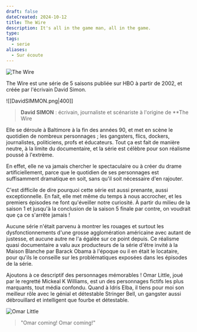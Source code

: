 ```yaml
---
draft: false
dateCreated: 2024-10-12
title: The Wire
description: It's all in the game man, all in the game.
type: 
tags:
  - serie
aliases:
  - Sur écoute
---
```

![The Wire](https://image.tmdb.org/t/p/original/oggnxmvofLtGQvXsO9bAFyCj3p6.jpg)

The Wire est une série de 5 saisons publiée sur HBO à partir de 2002, et créée par l'écrivain David Simon. 

![[DavidSIMMON.png|400]]
> **David SIMON** : écrivain, journaliste et scénariste à l'origine de **The Wire

Elle se déroule à Baltimore à la fin des années 90, et met en scène le quotidien de nombreux personnages ; les gangsters, flics, dockers, journalistes, politiciens, profs et éducateurs. Tout ça est fait de manière neutre, à la limite du documentaire, et la série est célèbre pour son réalisme poussé à l'extrème.  

En effet, elle ne va jamais chercher le spectaculaire ou à créer du drame artificiellement, parce que le quotidien de ses personnages est suffisamment dramatique en soit, sans qu'il soit nécessaire d'en rajouter. 

C'est difficile de dire pourquoi cette série est aussi prenante, aussi exceptionnelle. En fait, elle met même du temps à nous accrocher, et les premiers épisodes ne font qu'éveiller notre curiosité. À partir du milieu de la saison 1 et jusqu'à la conclusion de la saison 5 finale par contre, on voudrait que ça ce s'arrête jamais ! 

Aucune série n'était parvenu à montrer les rouages et surtout les dysfonctionnements d'une grosse agglomération américaine avec autant de justesse, et aucune autre ne l'a égalée sur ce point depuis. Ce réalisme quasi documentaire a valu aux producteurs de la série d'être invité à la Maison Blanche par Barack Obama à l'époque ou il en était le locataire, pour qu'ils le conseille sur les problématiques exposées dans les épisodes de la série. 

Ajoutons à ce descriptif des personnages mémorables ! Omar Little, joué par le regretté Mickeal K Williams, est un des personnages fictifs les plus marquants, tout média confondu. Quand à Idris Elba, il tiens pour moi son meilleur rôle avec le génial et détestable Stringer Bell, un gangster aussi débrouillard et intelligent que fourbe et détestable. 

![Omar Little](https://image.tmdb.org/t/p/original/xSyHV6sOgGastz8CSiPGh9o3oVp.jpg)
> "Omar coming! Omar coming!"

